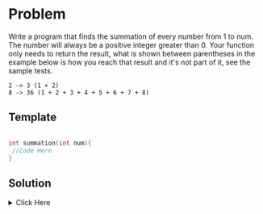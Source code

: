 # Problem

Write a program that finds the summation of every number from 1 to num. The number will always be a positive integer greater than 0. Your function only needs to return the result, what is shown between parentheses in the example below is how you reach that result and it's not part of it, see the sample tests.

```
2 -> 3 (1 + 2)
8 -> 36 (1 + 2 + 3 + 4 + 5 + 6 + 7 + 8)
```

## Template

```cpp

int summation(int num){
 //Code Here
}

```

## Solution

<details>
	<Summary> Click Here </summary>

```cpp


#include <vector>
#include <iostream>
#include <algorithm>
#include <string>

using namespace std;

int summation(int num){

  int result{};

 for (int i = 1; i <= num; i++) {
        result += i;  
    }

  return result;

  //Math Solution
  return num * (num + 1) / 2;

}

</details>
